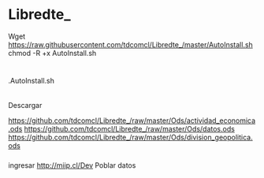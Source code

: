 # Libredte_
Wget https://raw.githubusercontent.com/tdcomcl/Libredte_/master/AutoInstall.sh
chmod -R +x AutoInstall.sh
#
.AutoInstall.sh

###### 
Descargar 

https://github.com/tdcomcl/Libredte_/raw/master/Ods/actividad_economica.ods
https://github.com/tdcomcl/Libredte_/raw/master/Ods/datos.ods
https://github.com/tdcomcl/Libredte_/raw/master/Ods/division_geopolitica.ods

###
ingresar http://miip.cl/Dev
Poblar datos 



